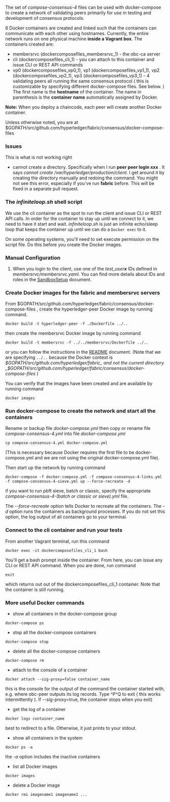 The set of *compose-consensus-4* files can be used with docker-compose to create a network of validating peers primarily for use in testing and development of consensus protocols.

6 Docker containers are created and linked such that the containers can communicate with each other using hostnames. Currently, the entire network runs on one physical machine **inside a Vagrant box**. The containers created are:
* membersrvc (dockercomposefiles_membersrvc_1) - the obc-ca server
* cli (dockercomposefiles_cli_1) - you can attach to this container and issue CLI or REST API commands
* vp0 (dockercomposefiles_vp0_1), vp1 (dockercomposefiles_vp1_1), vp2 (dockercomposefiles_vp2_1), vp3 (dockercomposefiles_vp3_1) - 4 validating peers all running the same consensus protocol ( this is customizable by specifying different docker-compose files. See below. )
The first name is the **hostname** of the container. The name in parenthesis is the **container name** automatically assigned by Docker.

**Note:** When you deploy a chaincode, each peer will create another Docker container.

Unless otherwise noted, you are at $GOPATH/src/github.com/hyperledger/fabric/consensus/docker-compose-files

### Issues
This is what is not working right
* cannot create a directory. Specifically when I run **peer peer login xxx** . It says *cannot create /var/hyperledger/production/client*. I get around it by creating the directory manually and redoing the command. You might not see this error, especially if you've run **fabric** before. This will be fixed in a separate pull request.

### The *infiniteloop.sh* shell script
We use the cli container as the spot to run the client and issue CLI or REST API calls. In order for the container to stay up until we connect to it, we need to have it start and wait. *infiniteloop.sh* is just an infinite echo/sleep loop that keeps the container up until we can do a `Docker exec` to it.

On some operating systems, you'll need to set execute permission on the script file. Do this before you create the Docker images.

### Manual Configuration
 1. When you login to the client, use one of the _test_user**x**_ IDs defined in _membersrvc/membersrvc.yaml_. You can find more details about IDs and roles in the [SandboxSetup](https://github.com/hyperledger/fabric/blob/master/api/SandboxSetup.md) document.


 ### Create Docker images for the fabric and membersrvc servers
From $GOPATH/src/github.com/hyperledger/fabric/consensus/docker-compose-files , create the hyperledger-peer Docker image by running command.
```
docker build -t hyperledger-peer -f ./Dockerfile ../..
```
then create the membersrvc Docker image by running command
```
docker build -t membersrvc -f ../../membersrvc/Dockerfile ../..
```
or you can follow the instructions in the  [README](https://github.com/hyperledger/fabric/blob/master/README.md) document.
(Note that we are specifying `../..` because the Docker context is _$GOPATH/src/github.com/hyperledger/fabric_ and not the current directory _$GOPATH/src/github.com/hyperledger/fabric/consensus/docker-compose-files_ )

You can verify that the images have been created and are available by running command
```
docker images
```

### Run docker-compose to create the network and start all the containers
Rename or backup file *docker-compose.yml* then copy or rename file *compose-consensus-4.yml* into file *docker-compose.yml*
```
cp compose-consensus-4.yml docker-compose.yml
```
(This is necessary because Docker requires the first file to be docker-compose.yml and we are not using the original docker-compose.yml file).

Then start up the network by running command
```
docker-compose -f docker-compose.yml -f compose-consensus-4-links.yml -f compose-consensus-4-sieve.yml up --force-recreate -d
```
if you want to run pbft sieve, batch or classic, specify the appropriate *compose-consensus-4-(batch or classic or sieve).yml* file.

The *--force-recreate* option tells Docker to recreate all the containers.
The *-d* option runs the containers as background processes. If you do not set this option, the log output of all containers go to your terminal.

### Connect to the cli container and run your tests
From another Vagrant terminal, run this command
```
docker exec -it dockercomposefiles_cli_1 bash
```
You'll get a bash prompt inside the container. From here, you can issue any CLI or REST API command. When you are done, run command
```
exit
```
which returns out out of the dockercomposefiles_cli_1 container. Note that the container is still running.

### More useful Docker commands
* show all containers in the docker-compose group
```
docker-compose ps
```
* stop all the docker-compose containers
```
docker-compose stop
```
* delete all the docker-compose containers
```
docker-compose rm
```
* attach to the console of a container
```
docker attach --sig-proxy=false container_name
```
this is the console for the output of the command the container started with, e.g. where obc-peer outputs its log records.
Type ^P^Q to exit ( this works intermittently ). If --sig-proxy=true, the container stops when you exit)
* get the log of a container
```
docker logs container_name
```
best to redirect to a file. Otherwise, it just prints to your stdout.
* show all containers in the system
```
docker ps -a
```
the *-a* option includes the inactive containers
* list all Docker images
```
docker images
```
* delete a Docker image
```
docker rmi imagename1 imagename2 ...
```
